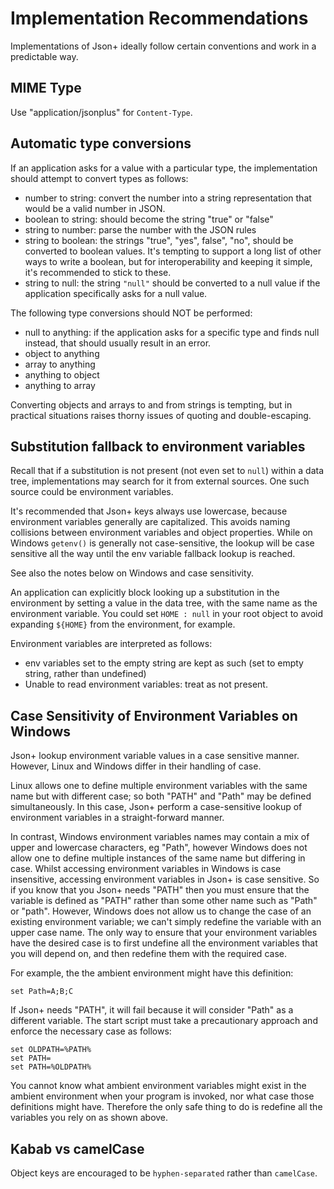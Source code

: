 Implementation Recommendations
==============================
Implementations of Json+ ideally follow certain conventions and work in a predictable way.


MIME Type
---------
Use "application/jsonplus" for `Content-Type`.


Automatic type conversions
--------------------------
If an application asks for a value with a particular type, the implementation should attempt to convert types as follows:

- number to string: convert the number into a string representation that would be a valid number in JSON.  
- boolean to string: should become the string "true" or "false"  
- string to number: parse the number with the JSON rules  
- string to boolean: the strings "true", "yes", false", "no", should be converted to boolean values. It's tempting to support a long list of other ways to write a boolean, but for interoperability and keeping it simple, it's recommended to stick to these.  
- string to null: the string `"null"` should be converted to a null value if the application specifically asks for a null value.  

The following type conversions should NOT be performed:

 - null to anything: if the application asks for a specific type and finds null instead, that should usually result in an error.  
 - object to anything  
 - array to anything  
 - anything to object  
 - anything to array

Converting objects and arrays to and from strings is tempting, but in practical situations raises thorny issues of quoting and double-escaping.


Substitution fallback to environment variables
----------------------------------------------
Recall that if a substitution is not present (not even set to `null`) within a data tree, implementations may search for it from external sources. One such source could be environment variables.

It's recommended that Json+ keys always use lowercase, because environment variables generally are capitalized. This avoids naming collisions between environment variables and object properties. While on Windows `getenv()` is generally not case-sensitive, the lookup will be case sensitive all the way until the env variable fallback lookup is reached.

See also the notes below on Windows and case sensitivity.

An application can explicitly block looking up a substitution in the environment by setting a value in the data tree, with the same name as the environment variable. You could set `HOME : null` in your root object to avoid expanding `${HOME}` from the environment, for example.

Environment variables are interpreted as follows:
 - env variables set to the empty string are kept as such (set to empty string, rather than undefined)  
 - Unable to read environment variables: treat as not present.



Case Sensitivity of Environment Variables on Windows 
----------------------------------------------------
Json+ lookup environment variable values in a case sensitive manner. However, Linux and Windows differ in their handling of case.

Linux allows one to define multiple environment variables with the same name but with different case; so both "PATH" and "Path" may be defined simultaneously. In this case, Json+ perform a case-sensitive lookup of environment variables in a straight-forward manner.

In contrast, Windows environment variables names may contain a mix of upper and lowercase characters, eg "Path", however Windows does not allow one to define multiple instances of the same name but differing in case. Whilst accessing environment variables in Windows is case insensitive, accessing environment variables in Json+ is case sensitive. So if you know that you Json+ needs "PATH" then you must ensure that the variable is defined as "PATH" rather than some other name such as "Path" or "path". However, Windows does not allow us to change the case of an existing environment variable; we can't simply redefine the variable with an upper case name. The only way to ensure that your environment variables have the desired case is to first undefine all the environment variables that you will depend on, and then redefine them with the required case.

For example, the the ambient environment might have this definition:

``` 
set Path=A;B;C 
``` 

If Json+ needs "PATH", it will fail because it will consider "Path" as a different variable. The start script must take a precautionary approach and enforce the necessary case as follows:

``` 
set OLDPATH=%PATH% 
set PATH= 
set PATH=%OLDPATH%
```

You cannot know what ambient environment variables might exist in the ambient environment when your program is invoked, nor what case those definitions might have. Therefore the only safe thing to do is redefine all the variables you rely on as shown above.


Kabab vs camelCase
------------------
Object keys are encouraged to be `hyphen-separated` rather than `camelCase`.
